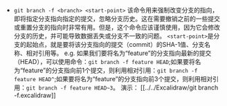 - `git branch -f <branch> <start-point>`
  该命令用来强制改变分支的指向，即将指定分支指向指定的提交，忽略分支历史。这在需要撤销之前的一些提交或重置分支的指向时非常有用。但是，这个命令应该谨慎使用，因为它会修改分支的历史，并可能导致数据丢失或分支不一致的问题。
  `<start-point>`是分支的起始点，就是要将该分支指向的提交（commit）的SHA-1值、分支名称、相对引用等。
  e.g. 如果我们要将名为“feature”的分支指向最新的提交（HEAD），可以使用命令：`git branch -f feature HEAD`;如果要将名为“feature”的分支指向前1个提交，则利用相对引用：`git branch -f feature HEAD^`;如果要将名为“feature”的分支指向前3个提交，则利用相对引用：`git branch -f feature HEAD~3`。
  演示：
  [[../../Excalidraw/git branch -f.excalidraw]]
